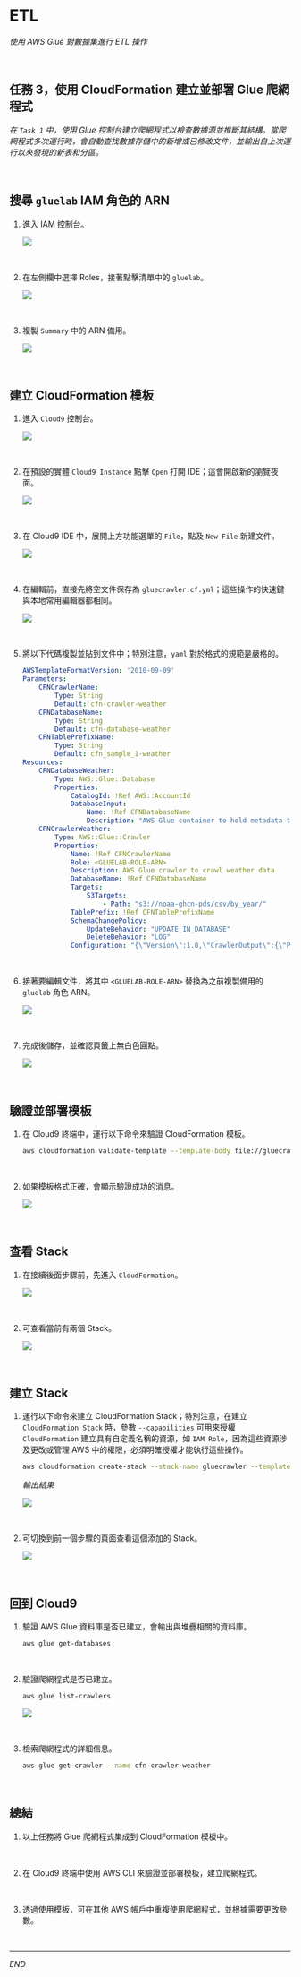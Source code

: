 # ETL

_使用 AWS Glue 對數據集進行 ETL 操作_

<br>

## 任務 3，使用 CloudFormation 建立並部署 Glue 爬網程式

_在 `Task 1` 中，使用 Glue 控制台建立爬網程式以檢查數據源並推斷其結構。當爬網程式多次運行時，會自動查找數據存儲中的新增或已修改文件，並輸出自上次運行以來發現的新表和分區。_

<br>

## 搜尋 `gluelab` IAM 角色的 ARN

1. 進入 IAM 控制台。

    ![](images/img_51.png)

<br>

2. 在左側欄中選擇 Roles，接著點擊清單中的 `gluelab`。

    ![](images/img_52.png)

<br>

3. 複製 `Summary` 中的 ARN 備用。

    ![](images/img_53.png)

<br>

## 建立 CloudFormation 模板

1. 進入 `Cloud9` 控制台。

    ![](images/img_54.png)

<br>

2. 在預設的實體 `Cloud9 Instance` 點擊 `Open` 打開 IDE；這會開啟新的瀏覽夜面。

    ![](images/img_55.png)

<br>

3. 在 Cloud9 IDE 中，展開上方功能選單的 `File`，點及 `New File` 新建文件。

    ![](images/img_56.png)

<br>

4. 在編輯前，直接先將空文件保存為 `gluecrawler.cf.yml`；這些操作的快速鍵與本地常用編輯器都相同。

    ![](images/img_57.png)

<br>

5. 將以下代碼複製並貼到文件中；特別注意，`yaml` 對於格式的規範是嚴格的。

    ```yaml
    AWSTemplateFormatVersion: '2010-09-09'
    Parameters:
        CFNCrawlerName:
            Type: String
            Default: cfn-crawler-weather
        CFNDatabaseName:
            Type: String
            Default: cfn-database-weather
        CFNTablePrefixName:
            Type: String
            Default: cfn_sample_1-weather
    Resources:
        CFNDatabaseWeather:
            Type: AWS::Glue::Database
            Properties:
                CatalogId: !Ref AWS::AccountId
                DatabaseInput:
                    Name: !Ref CFNDatabaseName
                    Description: "AWS Glue container to hold metadata tables for the weather crawler"
        CFNCrawlerWeather:
            Type: AWS::Glue::Crawler
            Properties:
                Name: !Ref CFNCrawlerName
                Role: <GLUELAB-ROLE-ARN>
                Description: AWS Glue crawler to crawl weather data
                DatabaseName: !Ref CFNDatabaseName
                Targets:
                    S3Targets:
                        - Path: "s3://noaa-ghcn-pds/csv/by_year/"
                TablePrefix: !Ref CFNTablePrefixName
                SchemaChangePolicy:
                    UpdateBehavior: "UPDATE_IN_DATABASE"
                    DeleteBehavior: "LOG"
                Configuration: "{\"Version\":1.0,\"CrawlerOutput\":{\"Partitions\":{\"AddOrUpdateBehavior\":\"InheritFromTable\"},\"Tables\":{\"AddOrUpdateBehavior\":\"MergeNewColumns\"}}}"
    ```

<br>

6. 接著要編輯文件，將其中 `<GLUELAB-ROLE-ARN>` 替換為之前複製備用的 `gluelab` 角色 ARN。

    ![](images/img_58.png)

<br>

7. 完成後儲存，並確認頁籤上無白色圓點。

    ![](images/img_59.png)

<br>

## 驗證並部署模板

1. 在 Cloud9 終端中，運行以下命令來驗證 CloudFormation 模板。

    ```bash
    aws cloudformation validate-template --template-body file://gluecrawler.cf.yml
    ```

<br>

2. 如果模板格式正確，會顯示驗證成功的消息。

    ![](images/img_60.png)

<br>

## 查看 Stack

1. 在接續後面步驟前，先進入 `CloudFormation`。

    ![](images/img_61.png)

<br>

2. 可查看當前有兩個 Stack。

    ![](images/img_62.png)

<br>

## 建立 Stack

1. 運行以下命令來建立 CloudFormation Stack；特別注意，在建立 `CloudFormation Stack` 時，參數 `--capabilities` 可用來授權 `CloudFormation` 建立具有自定義名稱的資源，如 `IAM Role`，因為這些資源涉及更改或管理 AWS 中的權限，必須明確授權才能執行這些操作。

    ```bash
    aws cloudformation create-stack --stack-name gluecrawler --template-body file://gluecrawler.cf.yml --capabilities CAPABILITY_NAMED_IAM
    ```

    _輸出結果_

    ![](images/img_63.png)

<br>

2. 可切換到前一個步驟的頁面查看這個添加的 Stack。

    ![](images/img_67.png)

<br>

## 回到 Cloud9

1. 驗證 AWS Glue 資料庫是否已建立，會輸出與堆疊相關的資料庫。

    ```bash
    aws glue get-databases
    ```

<br>

2. 驗證爬網程式是否已建立。

    ```bash
    aws glue list-crawlers
    ```

    ![](images/img_64.png)

<br>

3. 檢索爬網程式的詳細信息。

    ```bash
    aws glue get-crawler --name cfn-crawler-weather
    ```

<br>

## 總結

1. 以上任務將 Glue 爬網程式集成到 CloudFormation 模板中。

<br>

2. 在 Cloud9 終端中使用 AWS CLI 來驗證並部署模板，建立爬網程式。

<br>

3. 透過使用模板，可在其他 AWS 帳戶中重複使用爬網程式，並根據需要更改參數。

<br>

___

_END_